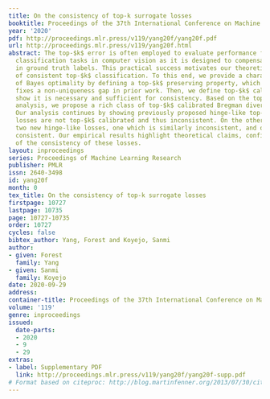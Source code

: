 ```yaml
---
title: On the consistency of top-k surrogate losses
booktitle: Proceedings of the 37th International Conference on Machine Learning
year: '2020'
pdf: http://proceedings.mlr.press/v119/yang20f/yang20f.pdf
url: http://proceedings.mlr.press/v119/yang20f.html
abstract: The top-$k$ error is often employed to evaluate performance for challenging
  classification tasks in computer vision as it is designed to compensate for ambiguity
  in ground truth labels. This practical success motivates our theoretical analysis
  of consistent top-$k$ classification. To this end, we provide a characterization
  of Bayes optimality by defining a top-$k$ preserving property, which is new and
  fixes a non-uniqueness gap in prior work. Then, we define top-$k$ calibration and
  show it is necessary and sufficient for consistency. Based on the top-$k$ calibration
  analysis, we propose a rich class of top-$k$ calibrated Bregman divergence surrogates.
  Our analysis continues by showing previously proposed hinge-like top-$k$ surrogate
  losses are not top-$k$ calibrated and thus inconsistent. On the other hand, we propose
  two new hinge-like losses, one which is similarly inconsistent, and one which is
  consistent. Our empirical results highlight theoretical claims, confirming our analysis
  of the consistency of these losses.
layout: inproceedings
series: Proceedings of Machine Learning Research
publisher: PMLR
issn: 2640-3498
id: yang20f
month: 0
tex_title: On the consistency of top-k surrogate losses
firstpage: 10727
lastpage: 10735
page: 10727-10735
order: 10727
cycles: false
bibtex_author: Yang, Forest and Koyejo, Sanmi
author:
- given: Forest
  family: Yang
- given: Sanmi
  family: Koyejo
date: 2020-09-29
address: 
container-title: Proceedings of the 37th International Conference on Machine Learning
volume: '119'
genre: inproceedings
issued:
  date-parts:
  - 2020
  - 9
  - 29
extras:
- label: Supplementary PDF
  link: http://proceedings.mlr.press/v119/yang20f/yang20f-supp.pdf
# Format based on citeproc: http://blog.martinfenner.org/2013/07/30/citeproc-yaml-for-bibliographies/
---
```

